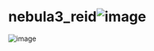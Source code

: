 # nebula3_reid![image](https://github.com/hanochk/unsupervised_reid/assets/8217391/72609702-fa1e-46ae-9a2c-05075dcda162)
![image](https://github.com/hanochk/unsupervised_reid/assets/8217391/fce04419-6f40-40e4-8782-c7d52e8ebc81)
